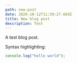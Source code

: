 ```yaml
---
path: new-post
date: 2020-10-12T11:59:27.669Z
title: New blog post
description: Test
---
```

A test blog post.

Syntax highlighting:

```js
console.log("hello world");
```